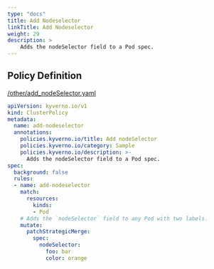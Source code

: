 ```yaml
---
type: "docs"
title: Add Nodeselector
linkTitle: Add Nodeselector
weight: 29
description: >
    Adds the nodeSelector field to a Pod spec.
---
```


## Policy Definition
<a href="https://github.com/kyverno/policies/raw/main//other/add_nodeSelector.yaml" target="-blank">/other/add_nodeSelector.yaml</a>

```yaml
apiVersion: kyverno.io/v1
kind: ClusterPolicy
metadata:
  name: add-nodeselector
  annotations:
    policies.kyverno.io/title: Add nodeSelector
    policies.kyverno.io/category: Sample
    policies.kyverno.io/description: >-
      Adds the nodeSelector field to a Pod spec.
spec:
  background: false
  rules:
  - name: add-nodeselector
    match:
      resources:
        kinds:
        - Pod
    # Adds the `nodeSelector` field to any Pod with two labels.
    mutate:
      patchStrategicMerge:
        spec:
          nodeSelector:
            foo: bar
            color: orange
```
